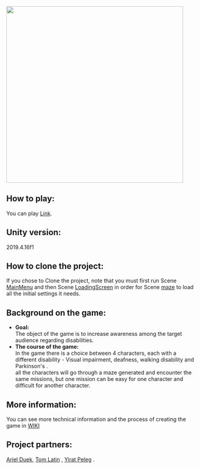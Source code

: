 <img width="465" src="https://user-images.githubusercontent.com/57855070/129936735-bf94243b-5b81-42b0-a4cd-512e6e0092e4.png">

## How to play:<br /> 
You can play [Link](https://gamedev-tay.itch.io/the-spacial-maze).
## Unity version:<br />
2019.4.16f1
## How to clone the project:<br />
If you chose to Clone the project, note that you must first run Scene [MainMenu](https://github.com/FinalProjectGameDev/Special-Maze-final-project/blob/master/Assets/Scenes/MainMenu.unity) and then Scene [LoadingScreen](https://github.com/FinalProjectGameDev/Special-Maze-final-project/blob/master/Assets/Scenes/LoadingScreen.unity) in order for Scene [maze](https://github.com/FinalProjectGameDev/Special-Maze-final-project/blob/master/Assets/Scenes/maze.unity) to load all the initial settings it needs.
## Background on the game:
* **Goal:** <br />
The object of the game is to increase awareness among the target audience regarding disabilities. <br />
* **The course of the game:** <br />
In the game there is a choice between 4 characters, each with a different disability - Visual impairment, deafness, walking disability and Parkinson's .<br />
all the characters will go through a maze generated and encounter the same missions, but one mission can be easy for one character and difficult for another character.

## More information:
You can see more technical information and the process of creating the game in [WIKI](https://github.com/FinalProjectGameDev/Special-Maze-final-project/wiki)


## Project partners:
[Ariel Duek](https://github.com/ArielDuek),
[Tom Latin](https://github.com/TomLatin) ,
[Yirat Peleg](https://github.com/yiratpeleg) .
